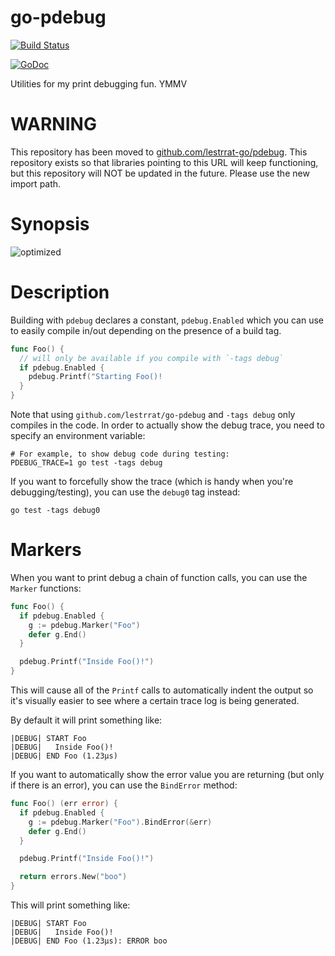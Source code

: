 # go-pdebug

[![Build Status](https://travis-ci.org/lestrrat/go-pdebug.svg?branch=master)](https://travis-ci.org/lestrrat/go-pdebug)

[![GoDoc](https://godoc.org/github.com/lestrrat/go-pdebug?status.svg)](https://godoc.org/github.com/lestrrat/go-pdebug)

Utilities for my print debugging fun. YMMV

# WARNING

This repository has been moved to [github.com/lestrrat-go/pdebug](https://github.com/lestrrat-go/pdebug). This repository exists so that libraries pointing to this URL will keep functioning, but this repository will NOT be updated in the future. Please use the new import path.

# Synopsis

![optimized](https://pbs.twimg.com/media/CbiqhzLUUAIN_7o.png)

# Description

Building with `pdebug` declares a constant, `pdebug.Enabled` which you
can use to easily compile in/out depending on the presence of a build tag.

```go
func Foo() {
  // will only be available if you compile with `-tags debug`
  if pdebug.Enabled {
    pdebug.Printf("Starting Foo()!
  }
}
```

Note that using `github.com/lestrrat/go-pdebug` and `-tags debug` only
compiles in the code. In order to actually show the debug trace, you need
to specify an environment variable:

```shell
# For example, to show debug code during testing:
PDEBUG_TRACE=1 go test -tags debug
```

If you want to forcefully show the trace (which is handy when you're
debugging/testing), you can use the `debug0` tag instead:

```shell
go test -tags debug0
```

# Markers

When you want to print debug a chain of function calls, you can use the
`Marker` functions:

```go
func Foo() {
  if pdebug.Enabled {
    g := pdebug.Marker("Foo")
    defer g.End()
  }

  pdebug.Printf("Inside Foo()!")
}
```

This will cause all of the `Printf` calls to automatically indent
the output so it's visually easier to see where a certain trace log
is being generated.

By default it will print something like:

```
|DEBUG| START Foo
|DEBUG|   Inside Foo()!
|DEBUG| END Foo (1.23μs)
```

If you want to automatically show the error value you are returning
(but only if there is an error), you can use the `BindError` method:

```go
func Foo() (err error) {
  if pdebug.Enabled {
    g := pdebug.Marker("Foo").BindError(&err)
    defer g.End()
  }

  pdebug.Printf("Inside Foo()!")

  return errors.New("boo")
}
```

This will print something like:


```
|DEBUG| START Foo
|DEBUG|   Inside Foo()!
|DEBUG| END Foo (1.23μs): ERROR boo
```

